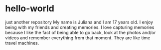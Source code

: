 # hello-world
just another repository
My name is Juliana and I am 17 years old. I enjoy being with my friends and creating memories. I love capturing memories because I like the fact of being able to go back, look at the photos and/or videos and remember everything from that moment. They are like time travel machines.
